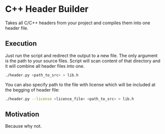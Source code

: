# C++ Header Builder

Takes all C/C++ headers from your project and compiles them into one header file.

## Execution

Just run the script and redirect the output to a new file. The only argument is the path to your source files.
Script will scan content of that directory and it will combine all header files into one.
```bash
./header.py <path_to_src> > lib.h
```

You can also specify path to the file with license which will be included at the begging of header file:
```bash
./header.py --license <licence_file> <path_to_src> > lib.h
```

## Motivation
Because why not.
